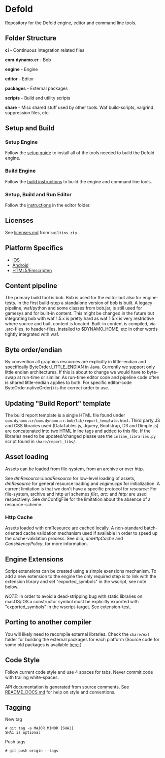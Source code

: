 # Defold

Repository for the Defold engine, editor and command line tools.


## Folder Structure

**ci** - Continuous integration related files

**com.dynamo.cr** - Bob

**engine** - Engine

**editor** - Editor

**packages** - External packages

**scripts** - Build and utility scripts

**share** - Misc shared stuff used by other tools. Waf build-scripts, valgrind suppression files, etc.


## Setup and Build

### Setup Engine

Follow the [setup guide](README_SETUP.md) to install all of the tools needed to build the Defold engine.

### Build Engine

Follow the [build instructions](README_BUILD.md) to build the engine and command line tools.

### Setup, Build and Run Editor

Follow the [instructions](editor/README.md) in the editor folder.


## Licenses

See [licenses.md](engine/engine/content/builtins/docs/licenses.md) from `builtins.zip`


## Platform Specifics

* [iOS](README_IOS.md)
* [Android](README_ANDROID.md)
* [HTML5/Emscripten](README_EMSCRIPTEN.md)


## Content pipeline

The primary build tool is bob. Bob is used for the editor but also for engine-tests. In the first build-step a standalone version of bob is built. A legacy pipeline, waf/python and some classes from bob.jar, is still used for gamesys and for built-in content. This might be changed in the future but integrating bob with waf 1.5.x is pretty hard as waf 1.5.x is very restrictive where source and built content is located. Built-in content is compiled, via .arc-files, to header-files, installed to $DYNAMO_HOME, etc In other words tightly integrated with waf.


## Byte order/endian

By convention all graphics resources are explicitly in little-endian and specifically ByteOrder.LITTLE_ENDIAN in Java. Currently we support only little endian architectures. If this is about to change we would have to byte-swap at run-time or similar. As run-time editor code and pipeline code often is shared little-endian applies to both. For specific editor-code ByteOrder.nativeOrder() is the correct order to use.


## Updating "Build Report" template

The build report template is a single HTML file found under `com.dynamo.cr/com.dynamo.cr.bob/lib/report_template.html`. Third party JS and CSS libraries used (DataTables.js, Jquery, Bootstrap, D3 and Dimple.js) are concatenated into two HTML inline tags and added to this file. If the libraries need to be updated/changed please use the `inline_libraries.py` script found in `share/report_libs/`.


## Asset loading

Assets can be loaded from file-system, from an archive or over http.

See *dmResource::LoadResource* for low-level loading of assets, *dmResource* for general resource loading and *engine.cpp* for initialization. A current limitation is that we don't have a specific protocol for *resource:* For file-system, archive and http url schemes *file:*, *arc:* and *http:* are used respectively. See dmConfigFile for the limitation about the absence of a resource-scheme.

### Http Cache

Assets loaded with dmResource are cached locally. A non-standard batch-oriented cache validation mechanism used if available in order to speed up the cache-validation process. See dlib, *dmHttpCache* and *ConsistencyPolicy*, for more information.


## Engine Extensions

Script extensions can be created using a simple exensions mechanism. To add a new extension to the engine the only required step is to link with the extension library and set "exported_symbols" in the wscript, see note below.

*NOTE:* In order to avoid a dead-stripping bug with static libraries on macOS/iOS a constructor symbol must be explicitly exported with "exported_symbols" in the wscript-target. See extension-test.


## Porting to another compiler

You will likely need to recompile external libraries. Check the `share/ext` folder for building the external packages for each platform (Source code for some old packages is available [here](https://drive.google.com/open?id=0BxFxQdv6jzseeXh2TzBnYnpwdUU).)


## Code Style

Follow current code style and use 4 spaces for tabs. Never commit code with trailing white-spaces.

API documentation is generated from source comments. See [README_DOCS.md](README_DOCS.md) for help on style and conventions.


## Tagging

New tag

    # git tag -a MAJOR.MINOR [SHA1]
    SHA1 is optional

Push tags

    # git push origin --tags
